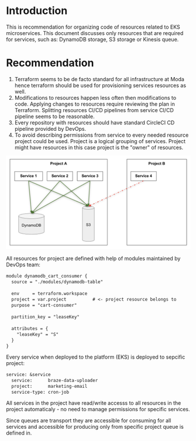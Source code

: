 # Introduction

This is recommendation for organizing code of resources related to EKS microservices.
This document discusses only resources that are required for services, such as: DynamoDB storage, S3 storage or Kinesis queue.


# Recommendation

1. Terraform seems to be de facto standard for all infrastructure at Moda hence terraform should be used for provisioning services resources as well.
2. Modifications to resources happen less often then modifications to code. Applying changes to resources require reviewing the plan in Terraform. Splitting resources CI/CD pipelines from service CI/CD pipeline seems to be reasonable.
3. Every repository with resources should have standard CircleCI CD pipeline provided by DevOps.
4. To avoid describing permissions from service to every needed resource project could be used. Project is a logical grouping of services. Project might have resources in this case project is the "owner" of resources. 

<img src="../images/resources-project.png">

All resources for project are defined with help of modules maintained by DevOps team:
```
module dynamodb_cart_consumer {
  source = "./modules/dynamodb-table"

  env     = terraform.workspace
  project = var.project          # <- project resource belongs to
  purpose = "cart-consumer"

  partition_key = "leaseKey"

  attributes = {
    "leaseKey" = "S"
  }
}
```

Every service when deployed to the platform (EKS) is deployed to sepcific project:

```
service: &service
  service:      braze-data-uploader
  project:      marketing-email
  service-type: cron-job
```

All services in the project have read/write accesss to all resources in the project automaticaly - no need to manage permissions for specific services.


Since queues are transport they are accessible for consuming for all services and accessible for producing only from specific project queue is defined in.